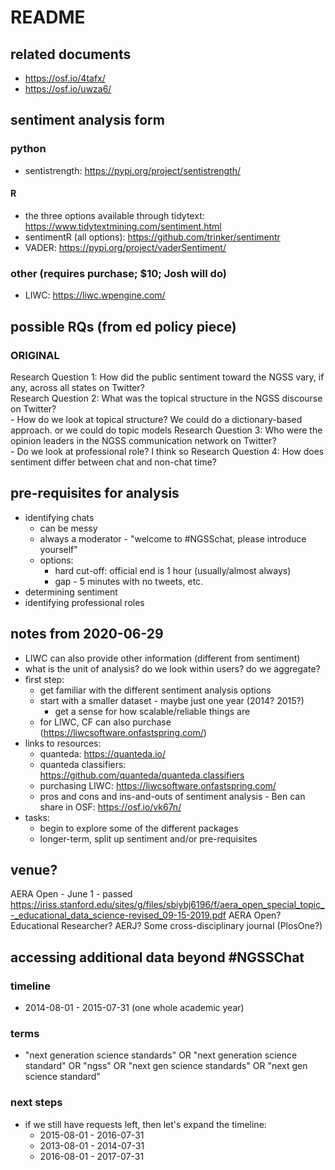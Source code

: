 # README

## related documents

- https://osf.io/4tafx/
- https://osf.io/uwza6/

## sentiment analysis form

### python

- sentistrength: https://pypi.org/project/sentistrength/

#### R

- the three options available through tidytext: https://www.tidytextmining.com/sentiment.html
- sentimentR (all options): https://github.com/trinker/sentimentr
- VADER:  https://pypi.org/project/vaderSentiment/

### other (requires purchase; $10; Josh will do)
- LIWC: https://liwc.wpengine.com/

## possible RQs (from ed policy piece)

### ORIGINAL 

Research Question 1: How did the public sentiment toward the NGSS vary, if any, across all states on Twitter?  
Research Question 2: What was the topical structure in the NGSS discourse on Twitter?  
    - How do we look at topical structure? We could do a dictionary-based approach. or we could do topic models
Research Question 3: Who were the opinion leaders in the NGSS communication network on Twitter?  
    - Do we look at professional role? I think so
Research Question 4: How does sentiment differ between chat and non-chat time?

## pre-requisites for analysis

- identifying chats
    - can be messy
    - always a moderator - "welcome to #NGSSchat, please introduce yourself"
    - options:
        - hard cut-off: official end is 1 hour (usually/almost always)
        - gap - 5 minutes with no tweets, etc.
- determining sentiment
- identifying professional roles

## notes from 2020-06-29

- LIWC can also provide other information (different from sentiment)
- what is the unit of analysis? do we look within users? do we aggregate?
- first step: 
    - get familiar with the different sentiment analysis options
    - start with a smaller dataset - maybe just one year (2014? 2015?)
        - get a sense for how scalable/reliable things are 
    - for LIWC, CF can also purchase (https://liwcsoftware.onfastspring.com/)
- links to resources:
    - quanteda: https://quanteda.io/
    - quanteda classifiers: https://github.com/quanteda/quanteda.classifiers
    - purchasing LIWC: https://liwcsoftware.onfastspring.com/
    - pros and cons and ins-and-outs of sentiment analysis - Ben can share in OSF: https://osf.io/vk67n/
- tasks:
    - begin to explore some of the different packages
    - longer-term, split up sentiment and/or pre-requisites

## venue?

AERA Open - June 1 - passed https://iriss.stanford.edu/sites/g/files/sbiybj6196/f/aera_open_special_topic_-_educational_data_science-revised_09-15-2019.pdf
AERA Open?
Educational Researcher?
AERJ?
Some cross-disciplinary journal (PlosOne?)

## accessing additional data beyond #NGSSChat

### timeline

- 2014-08-01 - 2015-07-31 (one whole academic year) 

### terms

- "next generation science standards" OR "next generation science standard" OR "ngss" OR "next gen science standards" OR "next gen science standard"

### next steps

- if we still have requests left, then let's expand the timeline:
    - 2015-08-01 - 2016-07-31
    - 2013-08-01 - 2014-07-31
    - 2016-08-01 - 2017-07-31
